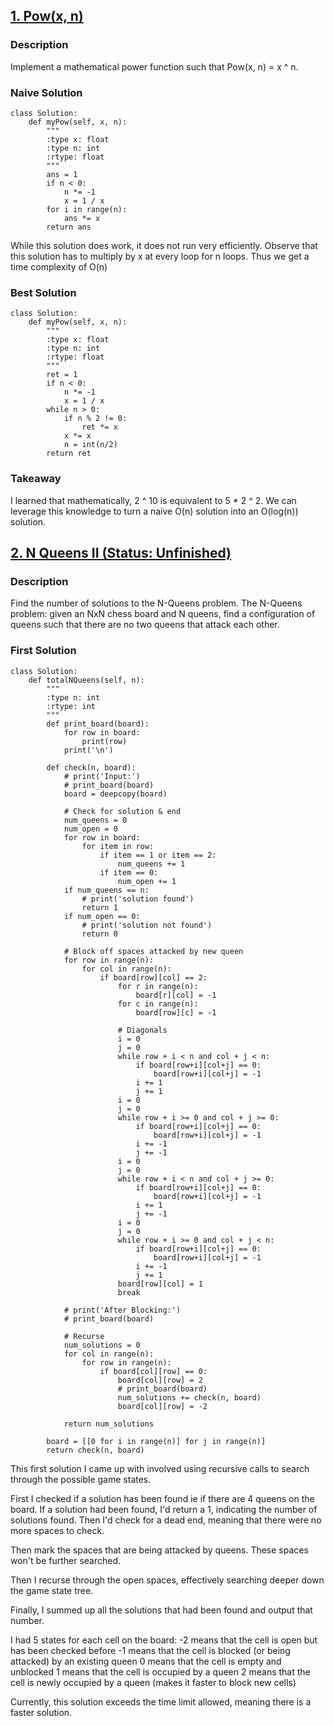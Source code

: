 ## [1. Pow(x, n)](https://leetcode.com/problems/powx-n/description/)

### Description
Implement a mathematical power function such that Pow(x, n) = x ^ n.

### Naive Solution
```
class Solution:
    def myPow(self, x, n):
        """
        :type x: float
        :type n: int
        :rtype: float
        """
        ans = 1
        if n < 0:
        	n *= -1
        	x = 1 / x
        for i in range(n):
        	ans *= x
        return ans
```
While this solution does work, it does not run very efficiently. Observe that 
this solution has to multiply by x at every loop for n loops. Thus we get a
time complexity of O(n)

### Best Solution
```
class Solution:
    def myPow(self, x, n):
        """
        :type x: float
        :type n: int
        :rtype: float
        """
        ret = 1
        if n < 0:
            n *= -1
            x = 1 / x
        while n > 0:
            if n % 2 != 0:
                ret *= x
            x *= x
            n = int(n/2)
        return ret
```

### Takeaway
I learned that mathematically, 2 ^ 10 is equivalent to 5 * 2 ^ 2. We can
leverage this knowledge to turn a naive O(n) solution into an O(log(n))
solution.

## [2. N Queens II (Status: Unfinished)](https://leetcode.com/problems/n-queens-ii/description/)

### Description
Find the number of solutions to the N-Queens problem. 
The N-Queens problem: given an NxN chess board and N queens, find a 
configuration of queens such that there are no two queens that attack
each other.

### First Solution
```
class Solution:
    def totalNQueens(self, n):
        """
        :type n: int
        :rtype: int
        """
        def print_board(board):
            for row in board:
                print(row)
            print('\n')
            
        def check(n, board):
            # print('Input:')
            # print_board(board)
            board = deepcopy(board)
            
            # Check for solution & end
            num_queens = 0
            num_open = 0
            for row in board:
                for item in row:
                    if item == 1 or item == 2:
                        num_queens += 1
                    if item == 0:
                        num_open += 1
            if num_queens == n:
                # print('solution found')
                return 1
            if num_open == 0:
                # print('solution not found')
                return 0
            
            # Block off spaces attacked by new queen
            for row in range(n):
                for col in range(n):
                    if board[row][col] == 2:
                        for r in range(n):
                            board[r][col] = -1
                        for c in range(n):
                            board[row][c] = -1

                        # Diagonals
                        i = 0
                        j = 0
                        while row + i < n and col + j < n:
                            if board[row+i][col+j] == 0:
                                board[row+i][col+j] = -1
                            i += 1
                            j += 1
                        i = 0
                        j = 0
                        while row + i >= 0 and col + j >= 0:
                            if board[row+i][col+j] == 0:
                                board[row+i][col+j] = -1
                            i += -1
                            j += -1
                        i = 0
                        j = 0
                        while row + i < n and col + j >= 0:
                            if board[row+i][col+j] == 0:
                                board[row+i][col+j] = -1
                            i += 1
                            j += -1
                        i = 0
                        j = 0
                        while row + i >= 0 and col + j < n:
                            if board[row+i][col+j] == 0:
                                board[row+i][col+j] = -1
                            i += -1
                            j += 1
                        board[row][col] = 1
                        break
            
            # print('After Blocking:')
            # print_board(board)
            
            # Recurse
            num_solutions = 0
            for col in range(n):
                for row in range(n):
                    if board[col][row] == 0:
                        board[col][row] = 2
                        # print_board(board)
                        num_solutions += check(n, board)
                        board[col][row] = -2
            
            return num_solutions
        
        board = [[0 for i in range(n)] for j in range(n)]
        return check(n, board)
```
This first solution I came up with involved using recursive calls to search
through the possible game states.

First I checked if a solution has been found ie if there are 4 queens on the
board. If a solution had been found, I'd return a 1, indicating the number of
solutions found. Then I'd check for a dead end, meaning that there were no more
spaces to check. 

Then mark the spaces that are being attacked by queens. These spaces won't be
further searched.

Then I recurse through the open spaces, effectively searching deeper down the
game state tree.

Finally, I summed up all the solutions that had been found and output that 
number.

I had 5 states for each cell on the board:
-2 means that the cell is open but has been checked before
-1 means that the cell is blocked (or being attacked) by an existing queen
0 means that the cell is empty and unblocked
1 means that the cell is occupied by a queen
2 means that the cell is newly occupied by a queen (makes it faster to block
new cells)

Currently, this solution exceeds the time limit allowed, meaning there is a
faster solution. 